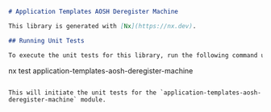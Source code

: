 ```markdown
# Application Templates AOSH Deregister Machine

This library is generated with [Nx](https://nx.dev).

## Running Unit Tests

To execute the unit tests for this library, run the following command using [Jest](https://jestjs.io):

```
nx test application-templates-aosh-deregister-machine
```

This will initiate the unit tests for the `application-templates-aosh-deregister-machine` module.
```